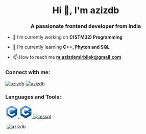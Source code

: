 <h1 align="center">Hi 👋, I'm azizdb</h1>
<h3 align="center">A passionate frontend developer from India</h3>

- 🔭 I’m currently working on **C(STM32) Programming**

- 🌱 I’m currently learning **C++, Phyton and SQL**

- 📫 How to reach me **m.azizdemirbilek@gmail.com**

<h3 align="left">Connect with me:</h3>
<p align="left">
<a href="https://linkedin.com/in/azizdb" target="blank"><img align="center" src="https://raw.githubusercontent.com/rahuldkjain/github-profile-readme-generator/master/src/images/icons/Social/linked-in-alt.svg" alt="azizdb" height="30" width="40" /></a>
<a href="https://instagram.com/azizdb" target="blank"><img align="center" src="https://raw.githubusercontent.com/rahuldkjain/github-profile-readme-generator/master/src/images/icons/Social/instagram.svg" alt="azizdb" height="30" width="40" /></a>
</p>

<h3 align="left">Languages and Tools:</h3>
<p align="left"> <a href="https://www.cprogramming.com/" target="_blank" rel="noreferrer"> <img src="https://raw.githubusercontent.com/devicons/devicon/master/icons/c/c-original.svg" alt="c" width="40" height="40"/> </a> <a href="https://www.w3schools.com/cpp/" target="_blank" rel="noreferrer"> <img src="https://raw.githubusercontent.com/devicons/devicon/master/icons/cplusplus/cplusplus-original.svg" alt="cplusplus" width="40" height="40"/> </a> <a href="https://www.microsoft.com/en-us/sql-server" target="_blank" rel="noreferrer"> <img src="https://www.svgrepo.com/show/303229/microsoft-sql-server-logo.svg" alt="mssql" width="40" height="40"/> </a> </p>

<p>&nbsp;<img align="center" src="https://github-readme-stats.vercel.app/api?username=azizdb&show_icons=true&locale=en" alt="azizdb" /></p>
